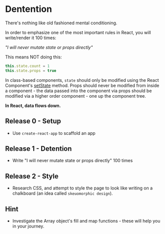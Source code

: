 Dentention
===================
There's nothing like old fashioned mental conditioning.

In order to emphasize one of the most important rules in React, you will write/render it 100 times:

*"I will never mutate state or props directly"*

This means NOT doing this:
```javascript
this.state.count = 1
this.state.props = true
```

In class-based components, `state` should only be modified using the React Component's [setState](https://facebook.github.io/react/docs/react-component.html#setstate) method. Props should never be modified from inside a component - the data passed into the component via props should be modified via a higher order component - one up the component tree.

**In React, data flows down.**

Release 0 - Setup
-------------
* Use `create-react-app` to scaffold an app

Release 1 - Detention
-----------------
* Write "I will never mutate state or props directly" 100 times

Release 2 - Style
-------------
* Research CSS, and attempt to style the page to look like writing on a chalkboard (an idea called `skeuomorphic design`).

Hint
-----
* Investigate the Array object's fill and map functions - these will help you in your journey.
